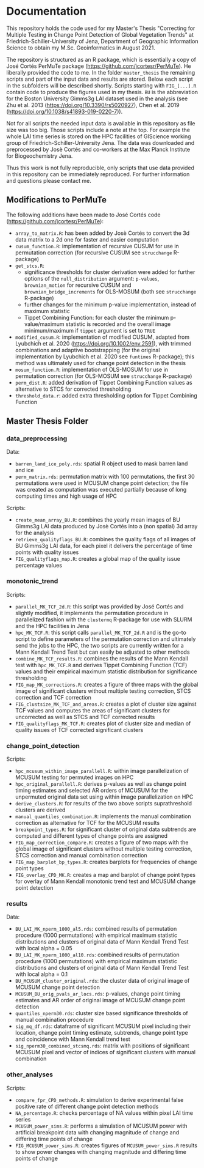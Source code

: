 # Documentation

This repository holds the code used for my Master's Thesis "Correcting for 
Multiple Testing in Change Point Detection of Global Vegetation Trends" at 
Friedrich-Schiller-University of Jena, Department of Geographic Information Science
to obtain my M.Sc. Geoinformatics in August 2021.

The repository is structured as an R package, which is essentially a copy of José
Cortés PerMuTe package (https://github.com/jcortesr/PerMuTe). He liberally 
provided the code to me.
In the folder `master_thesis` the remaining scripts and part of the input data and
results are stored. Below each script in the subfolders will be described shortly.
Scripts starting with `FIG_[...].R` contain code to produce the figures used in 
my thesis. `BU` is the abbreviation for the Boston University Gimms3g LAI dataset 
used in the analysis (see Zhu et al. 2013 (https://doi.org/10.3390/rs5020927),
Chen et al. 2019 (https://doi.org/10.1038/s41893-019-0220-7)).

Not for all scripts the needed input data is available in this repository as
file size was too big. Those scripts include a note at the top. For example the 
whole LAI time series is stored on the HPC facilities of GIScience working group 
of Friedrich-Schiller-University Jena. The data was downloaded and preprocessed 
by Josè Cortés and co-workers at the Max Planck Institute for Biogeochemistry Jena. 

Thus this work is not fully reproducible, only scripts that use data provided in this 
repository can be immediately reproduced. For further information and questions please contact me.


## Modifications to PerMuTe

The following additions have been made to José Cortés code (https://github.com/jcortesr/PerMuTe):

* `array_to_matrix.R`: has been added by Josè Cortés to convert the 3d data matrix
to a 2d one for faster and easier computation
* `cusum_function.R`: implementation of recursive CUSUM for use in permutation correction 
(for recursive CUSUM see `strucchange` R-package)
* `get_stcs.R`: 
  + significance thresholds for cluster derivation were added for further options 
  of the `null_distribution` argument: `p-values`, `brownian_motion` for recursive 
  CUSUM and `brownian_bridge_increments` for OLS-MOSUM (both see `strucchange` R-package)
  + further changes for the minimum p-value implementation, instead of maximum statistic
  + Tippet Combining Function: for each cluster the minimum p-value/maximum statistic
  is recorded and the overall image minimum/maximum if `tippet` argument is set to `TRUE`
* `modified_cusum.R`: implementation of modified CUSUM, adapted from Lyubchich et 
al. 2020 (https://doi.org/10.1002/env.2591), with trimmed combinations and adaptive 
bootstrapping (for the original implementation by Lyubchich et al. 2020 see `funtimes` R-package);
this method was ultimately used for change point detection in the thesis
* `mosum_function.R`: implementation of OLS-MOSUM for use in permutation correction 
(for OLS-MOSUM see `strucchange` R-package)
* `perm_dist.R`: added derivation of Tippet Combining Function values as alternative to
STCS for corrected thresholding
* `threshold_data.r`: added extra thresholding option for Tippet Combining Function

## Master Thesis Folder

### data_preprocessing

Data:
* `barren_land_ice_poly.rds`: spatial R object used to mask barren land and ice
* `perm_matrix.rds`: permutation matrix with 100 permutations, the first 30 
permutations were used in MCUSUM change point detection; the file was created as
computation was executed partially because of long computing times and high usage of HPC

Scripts:
* `create_mean_array_BU.R`: combines the yearly mean images of BU Gimms3g LAI data 
produced by Josè Cortés into a (non spatial) 3d array for the analysis
* `retrieve_qualityflags_BU.R`: combines the quality flags of all images of BU Gimms3g 
LAI data, for each pixel it delivers the percentage of time points with quality issues
* `FIG_qualityflags_map.R`: creates a global map of the quality issue percentage values

### monotonic_trend

Scripts:

* `parallel_MK_TCF_2d.R`: this script was provided by José Cortés and slightly modified,
it implements the permutation procedure in parallelized fashion with the `clustermq` R-package 
for use with SLURM and the HPC facilities in Jena
* `hpc_MK_TCF.R`: this script calls `parallel_MK_TCF_2d.R` and is the go-to script 
to define parameters of the permutation correction and ultimately send the jobs to the HPC,
the two scripts are currently written for a Mann Kendall Trend Test but can easily be 
adjusted to other methods
* `combine_MK_TCF_results.R`: combines the results of the Mann Kendall test with 
`hpc_MK_TCF.R` and derives Tippet Combining Function (TCF) values and their empirical
maximum statistic distribution for significance thresholding
* `FIG_map_MK_corrections.R`: creates a figure of three maps with the global image
of significant clusters without multiple testing correction, STCS correction and 
TCF correction
* `FIG_clustsize_MK_TCF_and_areas.R`: creates a plot of cluster size against TCF 
values and computes the areas of significant clusters for uncorrected as well as
STCS and TCF corrected results
* `FIG_qualityflags_MK_TCF.R`: creates plot of cluster size and median of quality
issues of TCF corrected significant clusters

### change_point_detection

Scripts:
* `hpc_mcusum_within_image_parallell.R`: within image parallelization of MCUSUM
testing for permuted images on HPC
* `hpc_original_parallell.R`: derives p-values as well as change point timing
estimates and selected AR orders of MCUSUM for the unpermuted original data set
using within image parallelization on HPC
* `derive_clusters.R`: for results of the two above scripts suprathreshold clusters
are derived
* `manual_quantiles_combination.R`: implements the manual combination correction 
as alternative for TCF for the MCUSUM results
* `breakpoint_types.R`: for significant cluster of original data subtrends are 
computed and different types of change points are assigned
* `FIG_map_correction_compare.R`: creates a figure of two maps with the global image
of significant clusters without multiple testing correction, STCS correction and 
manual combination correction
* `FIG_map_barplot_bp_types.R`: creates barplots for frequencies of change point 
types
* `FIG_overlay_CPD_MK.R`: creates a map and barplot of change point types for
overlay of Mann Kendall monotonic trend test and MCUSUM change point detection

### results

Data:
* `BU_LAI_MK_nperm_1000_al5.rds`: combined results of permutation procedure 
(1000 permutations) with empirical maximum statistic distributions and clusters 
of original data of Mann Kendall Trend Test with local alpha = 0.05 
* `BU_LAI_MK_nperm_1000_al10.rds`: combined results of permutation procedure 
(1000 permutations) with empirical maximum statistic distributions and clusters 
of original data of Mann Kendall Trend Test with local alpha = 0.1
* `BU_MCUSUM_cluster_original.rds`: the cluster data of original image of MCUSUM 
change point detection
* `MCUSUM_BU_orig_pvals_ar_locs.rds`: p-values, change point timing estimates and
AR order of original image of MCUSUM change point detection
* `quantiles_nperm30.rds`: cluster size based significance thresholds of manual 
combination procedure 
* `sig_mq_df.rds`: dataframe of significant MCUSUM pixel including their location,
change point timing estimate, subtrends, change point type and coincidence with Mann 
Kendall trend test
* `sig_nperm30_combined_stcsmq.rds`: matrix with positions of significant MCUSUM
pixel and vector of indices of significant clusters with manual combination


### other_analyses

Scripts:
* `compare_fpr_CPD_methods.R`: simulation to derive experimental false positive
rate of different change point detection methods
* `NA_percentage.R`: checks percentage of NA values within pixel LAI time series
* `MCUSUM_power_sims.R`: performs a simulation of MCUSUM power with artificial
breakpoint data with changing magnitude of change and differing time points of change
* `FIG_MCUSUM_power_sims.R`: creates figures of `MCUSUM_power_sims.R` results to
show power changes with changing magnitude and differing time points of change